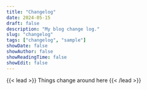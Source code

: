```yaml
---
title: "Changelog"
date: 2024-05-15
draft: false
description: "My blog change log."
slug: "changelog"
tags: ["changelog", "sample"]
showDate: false
showAuthor: false
showReadingTime: false
showEdit: false
---
```

{{< lead >}}
Things change around here
{{< /lead >}}

